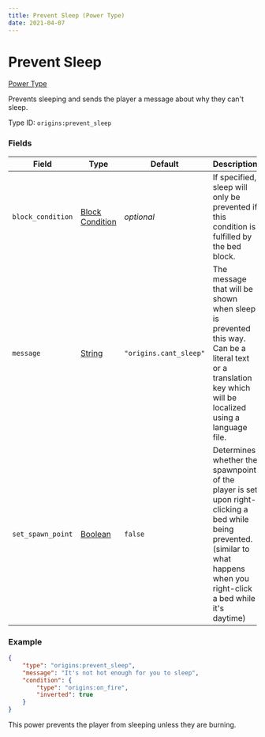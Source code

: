 ```yaml
---
title: Prevent Sleep (Power Type)
date: 2021-04-07
---
```


# Prevent Sleep

[Power Type](../power_types.md)

Prevents sleeping and sends the player a message about why they can't sleep.

Type ID: `origins:prevent_sleep`

### Fields

Field  | Type | Default | Description
-------|------|---------|-------------
`block_condition` | [Block Condition](../block_conditions.md) | _optional_ | If specified, sleep will only be prevented if this condition is fulfilled by the bed block.
`message` | [String](../data_types/string.md) | `"origins.cant_sleep"` | The message that will be shown when sleep is prevented this way. Can be a literal text or a translation key which will be localized using a language file.
`set_spawn_point` | [Boolean](../types/data_types/boolean.md) | `false` | Determines whether the spawnpoint of the player is set upon right-clicking a bed while being prevented. (similar to what happens when you right-click a bed while it's daytime)

### Example
```json
{
    "type": "origins:prevent_sleep",
	"message": "It's not hot enough for you to sleep",
    "condition": {
		"type": "origins:on_fire",
		"inverted": true
	}
}
```
This power prevents the player from sleeping unless they are burning.
